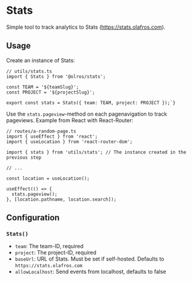 # Stats

Simple tool to track analytics to Stats (https://stats.olafros.com).

## Usage

Create an instance of Stats:

```tsx
// utils/stats.ts
import { Stats } from '@olros/stats';

const TEAM = '${teamSlug}';
const PROJECT = '${projectSlug}';

export const stats = Stats({ team: TEAM, project: PROJECT });`}
```

Use the `stats.pageview`-method on each pagenavigation to track pageviews. Example from React with React-Router:

```tsx
// routes/a-random-page.ts
import { useEffect } from 'react';
import { useLocation } from 'react-router-dom';

import { stats } from 'utils/stats'; // The instance created in the previous step

// ...

const location = useLocation();

useEffect(() => {
  stats.pageview();
}, [location.pathname, location.search]);
```

## Configuration

### `Stats()`

- `team`: The team-ID, required
- `project`: The project-ID, required
- `baseUrl`: URL of Stats. Must be set if self-hosted. Defaults to `https://stats.olafros.com`
- `allowLocalhost`: Send events from localhost, defaults to false
